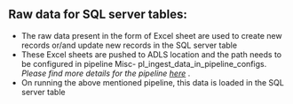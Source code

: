 ## Raw data for SQL server tables: 

  * The raw data present in the form of Excel sheet are used to create new records or/and update new records in the SQL server table
  * These Excel sheets are pushed to ADLS location and the path needs to be configured in pipeline Misc- pl_ingest_data_in_pipeline_configs. <i> Please find more details for the pipeline [here](/common/ARMTemplates/README.md) </i>.
  * On running the above mentioned pipeline, this data is loaded in the SQL server table 
